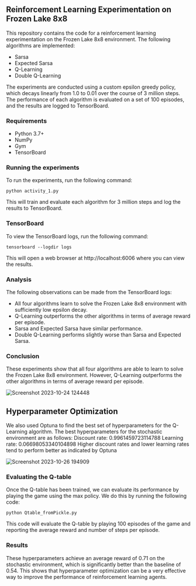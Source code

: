 ## Reinforcement Learning Experimentation on Frozen Lake 8x8

This repository contains the code for a reinforcement learning experimentation on the Frozen Lake 8x8 environment. The following algorithms are implemented:

* Sarsa
* Expected Sarsa
* Q-Learning
* Double Q-Learning

The experiments are conducted using a custom epsilon greedy policy, which decays linearly from 1.0 to 0.01 over the course of 3 million steps. The performance of each algorithm is evaluated on a set of 100 episodes, and the results are logged to TensorBoard.

### Requirements

* Python 3.7+
* NumPy
* Gym
* TensorBoard

### Running the experiments

To run the experiments, run the following command:

```
python activity_1.py
```

This will train and evaluate each algorithm for 3 million steps and log the results to TensorBoard.

### TensorBoard

To view the TensorBoard logs, run the following command:

```
tensorboard --logdir logs
```

This will open a web browser at http://localhost:6006 where you can view the results.

### Analysis

The following observations can be made from the TensorBoard logs:

* All four algorithms learn to solve the Frozen Lake 8x8 environment with sufficiently low epsilon decay.
* Q-Learning outperforms the other algorithms in terms of average reward per episode.
* Sarsa and Expected Sarsa have similar performance.
* Double Q-Learning performs slightly worse than Sarsa and Expected Sarsa.

### Conclusion

These experiments show that all four algorithms are able to learn to solve the Frozen Lake 8x8 environment. However, Q-Learning outperforms the other algorithms in terms of average reward per episode.

![Screenshot 2023-10-24 124448](https://github.com/emanueleiacca/Reinforcement-Learning-Frozen-Lake-env-with-Tabular-Algorithms/assets/128679981/f13a7473-02d8-4d96-b617-7552a91ec3b9)


## Hyperparameter Optimization

We also used Optuna to find the best set of hyperparameters for the Q-Learning algorithm. The best hyperparameters for the stochastic environment are as follows:
Discount rate: 0.9961459723114788
Learning rate: 0.06698053340104898
Higher discount rates and lower learning rates tend to perform better as indicated by Optuna

![Screenshot 2023-10-26 194909](https://github.com/emanueleiacca/Reinforcement-Learning-Frozen-Lake-env-with-Tabular-Algorithms/assets/128679981/16ccb32d-74a9-4d3f-813b-3bc6d4b10811)


### Evaluating the Q-table

Once the Q-table has been trained, we can evaluate its performance by playing the game using the max policy. We do this by running the following code:
```
python Qtable_fromPickle.py
```
This code will evaluate the Q-table by playing 100 episodes of the game and reporting the average reward and number of steps per episode.

### Results
These hyperparameters achieve an average reward of 0.71 on the stochastic environment, which is significantly better than the baseline of 0.54. This shows that hyperparameter optimization can be a very effective way to improve the performance of reinforcement learning agents.

